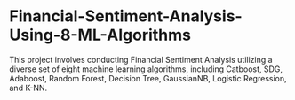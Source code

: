 # Financial-Sentiment-Analysis-Using-8-ML-Algorithms
This project involves conducting Financial Sentiment Analysis utilizing a diverse set of eight machine learning algorithms, including Catboost, SDG, Adaboost, Random Forest, Decision Tree, GaussianNB, Logistic Regression, and K-NN.  
